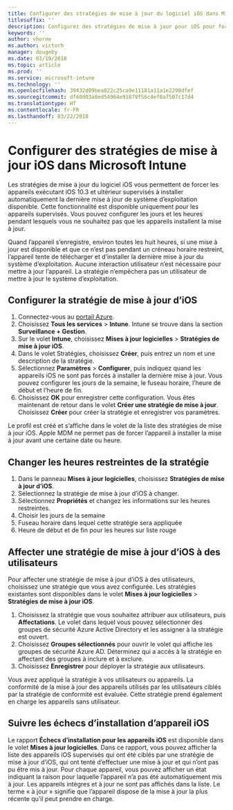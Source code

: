 ```yaml
---
title: Configurer des stratégies de mise à jour du logiciel iOS dans Microsoft Intune
titlesuffix: ''
description: Configurez des stratégies de mise à jour pour iOS pour forcer les appareils iOS supervisés à installer automatiquement la dernière mise à jour logicielle disponible.
keywords: ''
author: vhorne
ms.author: victorh
manager: dougeby
ms.date: 03/19/2018
ms.topic: article
ms.prod: ''
ms.service: microsoft-intune
ms.technology: ''
ms.openlocfilehash: 39432d09bea822c25ca9e11181a11a1e2298dfef
ms.sourcegitcommit: df60d03a0ed54964e91879f56c4ef0a7507c17d4
ms.translationtype: HT
ms.contentlocale: fr-FR
ms.lasthandoff: 03/22/2018
---
```

# <a name="configure-ios-update-policies-in-microsoft-intune"></a>Configurer des stratégies de mise à jour iOS dans Microsoft Intune

Les stratégies de mise à jour du logiciel iOS vous permettent de forcer les appareils exécutant iOS 10.3 et ultérieur supervisés à installer automatiquement la dernière mise à jour de système d’exploitation disponible. Cette fonctionnalité est disponible uniquement pour les appareils supervisés. Vous pouvez configurer les jours et les heures pendant lesquels vous ne souhaitez pas que les appareils installent la mise à jour. 

Quand l’appareil s’enregistre, environ toutes les huit heures, si une mise à jour est disponible et que ce n’est pas pendant un créneau horaire restreint, l’appareil tente de télécharger et d’installer la dernière mise à jour du système d’exploitation. Aucune interaction utilisateur n’est nécessaire pour mettre à jour l’appareil. La stratégie n’empêchera pas un utilisateur de mettre à jour le système d’exploitation.

## <a name="configure-the-ios-update-policy"></a>Configurer la stratégie de mise à jour d’iOS
1. Connectez-vous au [portail Azure](https://portal.azure.com).
2. Choisissez **Tous les services** > **Intune**. Intune se trouve dans la section **Surveillance + Gestion**.
3. Sur le volet **Intune**, choisissez **Mises à jour logicielles** > **Stratégies de mise à jour iOS**.
4. Dans le volet Stratégies, choisissez **Créer**, puis entrez un nom et une description de la stratégie.
5. Sélectionnez **Paramètres** > **Configurer**, puis indiquez quand les appareils iOS ne sont pas forcés à installer la dernière mise à jour. Vous pouvez configurer les jours de la semaine, le fuseau horaire, l’heure de début et l’heure de fin.
6. Choisissez **OK** pour enregistrer cette configuration. Vous êtes maintenant de retour dans le volet **Créer une stratégie de mise à jour**. Choisissez **Créer** pour créer la stratégie et enregistrer vos paramètres.

Le profil est créé et s’affiche dans le volet de la liste des stratégies de mise à jour iOS. Apple MDM ne permet pas de forcer l’appareil à installer la mise à jour avant une certaine date ou heure. 

## <a name="change-the-restricted-times-for-the-policy"></a>Changer les heures restreintes de la stratégie

1.  Dans le panneau **Mises à jour logicielles**, choisissez **Stratégies de mise à jour d’iOS**.
2.  Sélectionnez la stratégie de mise à jour d’iOS à changer.
3.  Sélectionnez **Propriétés** et changez les informations sur les heures restreintes.
4.  Choisir les jours de la semaine
5.  Fuseau horaire dans lequel cette stratégie sera appliquée
6.  Heure de début et de fin pour les heures sur liste rouge

## <a name="assign-an-ios-update-policy-to-users"></a>Affecter une stratégie de mise à jour d’iOS à des utilisateurs

Pour affecter une stratégie de mise à jour d’iOS à des utilisateurs, choisissez une stratégie que vous avez configurée. Les stratégies existantes sont disponibles dans le volet **Mises à jour logicielles** > **Stratégies de mise à jour iOS**.

1. Choisissez la stratégie que vous souhaitez attribuer aux utilisateurs, puis **Affectations**. Le volet dans lequel vous pouvez sélectionner des groupes de sécurité Azure Active Directory et les assigner à la stratégie est ouvert.
2. Choisissez **Groupes sélectionnés** pour ouvrir le volet qui affiche les groupes de sécurité Azure AD. Déterminez qui a accès à la stratégie en affectant des groupes à inclure et à exclure.
3. Choisissez **Enregistrer** pour déployer la stratégie aux utilisateurs.

Vous avez appliqué la stratégie à vos utilisateurs ou appareils. La conformité de la mise à jour des appareils utilisés par les utilisateurs ciblés par la stratégie de conformité est évaluée. Cette stratégie prend également en charge les appareils sans utilisateur.

## <a name="monitor-ios-device-installation-failures"></a>Suivre les échecs d’installation d’appareil iOS
<!-- 1352223 -->
Le rapport **Échecs d’installation pour les appareils iOS** est disponible dans le volet **Mises à jour logicielles**. Dans ce rapport, vous pouvez afficher la liste des appareils iOS supervisés qui ont été ciblés par une stratégie de mise à jour d’iOS, qui ont tenté d’effectuer une mise à jour et qui n’ont pas pu être mis à jour. Pour chaque appareil, vous pouvez afficher un état indiquant la raison pour laquelle l’appareil n’a pas été automatiquement mis à jour. Les appareils intègres et à jour ne sont pas affichés dans la liste. Le terme « à jour » signifie que l’appareil dispose de la mise à jour la plus récente qu’il peut prendre en charge.
